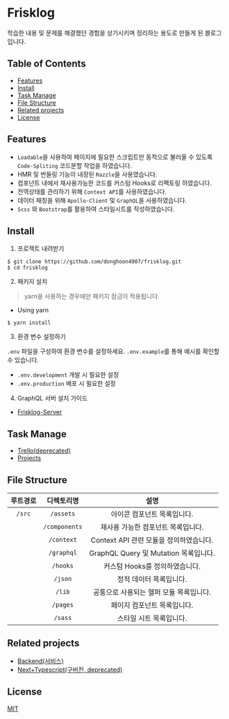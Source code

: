 # Frisklog

학습한 내용 및 문제를 해결했던 경험을 상기시키며 정리하는 용도로 만들게 된 블로그입니다.

## Table of Contents

-   [Features](#features)
-   [Install](#install)
-   [Task Manage](#task-manage)
-   [File Structure](#file-structure)
-   [Related projects](#related-projects)
-   [License](#license)

## Features

-   `Loadable`을 사용하여 페이지에 필요한 스크립트만 동적으로 불러올 수 있도록 `Code-Spliting` 코드분할 작업을 하였습니다.
-   HMR 및 번들링 기능이 내장된 `Razzle`을 사용였습니다.
-   컴포넌트 내에서 재사용가능한 코드를 커스텀 Hooks로 리펙토링 하였습니다.
-   전역상태를 관리하기 위해 `Context API`를 사용하였습니다.
-   데이터 패칭을 위해 `Apollo-Client` 및 `GraphQL`을 사용하였습니다.
-   `Scss` 와 `Bootstrap`를 활용하여 스타일시트를 작성하였습니다.

## Install

1. 프로젝트 내려받기

```
$ git clone https://github.com/donghoon4907/frisklog.git
$ cd frisklog
```

2. 패키지 설치

> yarn을 사용하는 경우에만 패키지 잠금이 적용됩니다.

-   Using yarn

```
$ yarn install
```

3. 환경 변수 설정하기

`.env` 파일을 구성하여 환경 변수를 설정하세요. `.env.example`를 통해 예시를 확인할 수 있습니다.

-   `.env.development` 개발 시 필요한 설정
-   `.env.production` 배포 시 필요한 설정

4. GraphQL 서버 설치 가이드

-   [Frisklog-Server](https://github.com/donghoon4907/frisklog-server)

## Task Manage

-   [Trello(deprecated)](https://trello.com/b/Z34VUGK0/frisklog)
-   [Projects](https://github.com/users/donghoon4907/projects/1)

## File Structure

| 루트경로 |  디렉토리명   |                  설명                   |
| :------: | :-----------: | :-------------------------------------: |
|  `/src`  |   `/assets`   |       아이콘 컴포넌트 목록입니다.       |
|          | `/components` |   재사용 가능한 컴포넌트 목록입니다.    |
|          |  `/context`   | Context API 관련 모듈을 정의하였습니다. |
|          |  `/graphql`   |  GraphQL Query 및 Mutation 목록입니다.  |
|          |   `/hooks`    |     커스텀 Hooks를 정의하였습니다.      |
|          |    `/json`    |         정적 데이터 목록입니다.         |
|          |    `/lib`     | 공통으로 사용되는 헬퍼 모듈 목록입니다. |
|          |   `/pages`    |       페이지 컴포넌트 목록입니다.       |
|          |    `/sass`    |         스타일 시트 목록입니다.         |

## Related projects

-   [Backend(서비스)](https://github.com/donghoon4907/frisklog-server)
-   [Next+Typescript(구버전, deprecated)](https://github.com/donghoon4907/frisklog-with-next)

## License

[MIT](License)
